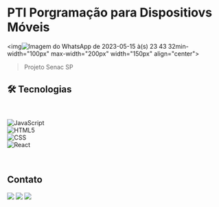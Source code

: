 # PTI Porgramação para Dispositiovs Móveis

<img![Imagem do WhatsApp de 2023-05-15 à(s) 23 43 32](https://github.com/LillyButterfly/pti-react-native/assets/88951197/a2063598-e3a0-4bd8-8e88-1f6894664559)min-width="100px" max-width="200px" width="150px" align="center">


> Projeto Senac SP


## 🛠 Tecnologias
<br>

  ![JavaScript](https://img.shields.io/badge/-JavaScript-333333?style=flat&logo=javascript)
  <br>
  ![HTML5](https://img.shields.io/badge/-HTML5-333333?style=flat&logo=HTML5)
  <br>
  ![CSS](https://img.shields.io/badge/-CSS-333333?style=flat&logo=CSS3&logoColor=1572B6)
  <br>
  ![React](https://img.shields.io/badge/-React-333333?style=flat&logo=react)


 <br/>


##  Contato

<div> 
  <a href="https://www.facebook.com/ingridcruzsantos/" alt="Facebook" target="_blank">
  <img src="https://img.shields.io/badge/-Facebook-3b5998?style=flat-square&labelColor=3b5998&logo=facebook&logoColor=white&" target="_blank"/></a>
  <a href="https://www.instagram.com/ingrid5santos/" target="_blank"><img src="https://img.shields.io/badge/-Instagram-%23E4405F?style=flat-square&for-the-badge&logo=instagram&logoColor=white" target="_blank"></a>
  <a href="https://www.linkedin.com/in/ingrid5s/" target="_blank"><img src="https://img.shields.io/badge/-LinkedIn-%230077B5?style=flat-square&for-the-badge&logo=linkedin&logoColor=white" target="_blank"></a> 

</div>
